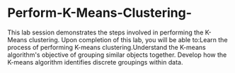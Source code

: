 # Perform-K-Means-Clustering-
This lab session demonstrates the steps involved in performing the K-Means clustering. Upon completion of this lab, you will be able to:Learn the process of performing K-means clustering.Understand the K-means algorithm's objective of grouping similar objects together. Develop how the K-means algorithm identifies discrete groupings within data.
